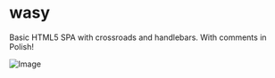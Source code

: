 # wasy
Basic HTML5 SPA with crossroads and handlebars. With comments in Polish!

![Image](https://camo.githubusercontent.com/805474b63e6277e066533c2152e5699e33882345/687474703a2f2f64323477366273726862656839642e636c6f756466726f6e742e6e65742f70686f746f2f615a504e476f6e5f34363073612e676966)
	

